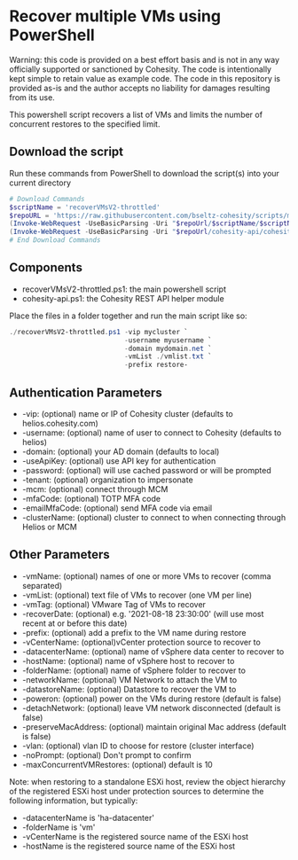 # Recover multiple VMs using PowerShell

Warning: this code is provided on a best effort basis and is not in any way officially supported or sanctioned by Cohesity. The code is intentionally kept simple to retain value as example code. The code in this repository is provided as-is and the author accepts no liability for damages resulting from its use.

This powershell script recovers a list of VMs and limits the number of concurrent restores to the specified limit.

## Download the script

Run these commands from PowerShell to download the script(s) into your current directory

```powershell
# Download Commands
$scriptName = 'recoverVMsV2-throttled'
$repoURL = 'https://raw.githubusercontent.com/bseltz-cohesity/scripts/master/powershell'
(Invoke-WebRequest -UseBasicParsing -Uri "$repoUrl/$scriptName/$scriptName.ps1").content | Out-File "$scriptName.ps1"; (Get-Content "$scriptName.ps1") | Set-Content "$scriptName.ps1"
(Invoke-WebRequest -UseBasicParsing -Uri "$repoUrl/cohesity-api/cohesity-api.ps1").content | Out-File cohesity-api.ps1; (Get-Content cohesity-api.ps1) | Set-Content cohesity-api.ps1
# End Download Commands
```

## Components

* recoverVMsV2-throttled.ps1: the main powershell script
* cohesity-api.ps1: the Cohesity REST API helper module

Place the files in a folder together and run the main script like so:

```powershell
./recoverVMsV2-throttled.ps1 -vip mycluster `
                             -username myusername `
                             -domain mydomain.net `
                             -vmList ./vmlist.txt `
                             -prefix restore-
```

## Authentication Parameters

* -vip: (optional) name or IP of Cohesity cluster (defaults to helios.cohesity.com)
* -username: (optional) name of user to connect to Cohesity (defaults to helios)
* -domain: (optional) your AD domain (defaults to local)
* -useApiKey: (optional) use API key for authentication
* -password: (optional) will use cached password or will be prompted
* -tenant: (optional) organization to impersonate
* -mcm: (optional) connect through MCM
* -mfaCode: (optional) TOTP MFA code
* -emailMfaCode: (optional) send MFA code via email
* -clusterName: (optional) cluster to connect to when connecting through Helios or MCM

## Other Parameters

* -vmName: (optional) names of one or more VMs to recover (comma separated)
* -vmList: (optional) text file of VMs to recover (one VM per line)
* -vmTag: (optional) VMware Tag of VMs to recover
* -recoverDate: (optional) e.g. '2021-08-18 23:30:00' (will use most recent at or before this date)
* -prefix: (optional) add a prefix to the VM name during restore
* -vCenterName: (optional)vCenter protection source to recover to
* -datacenterName: (optional) name of vSphere data center to recover to
* -hostName: (optional) name of vSphere host to recover to
* -folderName: (optional) name of vSphere folder to recover to
* -networkName: (optional) VM Network to attach the VM to
* -datastoreName: (optional) Datastore to recover the VM to
* -poweron: (optional) power on the VMs during restore (default is false)
* -detachNetwork: (optional) leave VM network disconnected (default is false)
* -preserveMacAddress: (optional) maintain original Mac address (default is false)
* -vlan: (optional) vlan ID to choose for restore (cluster interface)
* -noPrompt: (optional) Don't prompt to confirm
* -maxConcurrentVMRestores: (optional) default is 10

Note: when restoring to a standalone ESXi host, review the object hierarchy of the registered ESXi host under protection sources to determine the following information, but typically:

* -datacenterName is 'ha-datacenter'
* -folderName is 'vm'
* -vCenterName is the registered source name of the ESXi host
* -hostName is the registered source name of the ESXi host
